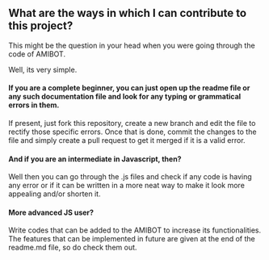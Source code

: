## What are the ways in which I can contribute to this project?

This might be the question in your head when you were going through the code of AMIBOT.

Well, its very simple.

#### If you are a complete beginner, you can just open up the readme file or any such documentation file and look for any typing or grammatical errors in them. 

If present, just fork this repository, create a new branch and edit the file to rectify those specific errors. Once that is done, commit the changes to the file and simply create a pull request to get it merged if it is a valid error.


#### And if you are an intermediate in Javascript, then?

Well then you can go through the .js files and check if any code is having any error or if it can be written in a more neat way to make it look more appealing and/or shorten it.


#### More advanced JS user? 

Write codes that can be added to the AMIBOT to increase its functionalities. The features that can be implemented in future are given at the end of the readme.md file, so do check them out.


